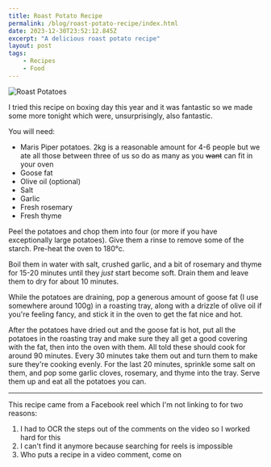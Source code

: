 ```yaml
---
title: Roast Potato Recipe
permalink: /blog/roast-potato-recipe/index.html
date: 2023-12-30T23:52:12.845Z
excerpt: "A delicious roast potato recipe"
layout: post
tags:
    - Recipes
    - Food
---
```


![Roast Potatoes](https://rknightuk.s3.amazonaws.com/site/roast-potatoes.jpg)

I tried this recipe on boxing day this year and it was fantastic so we made some more tonight which were, unsurprisingly, also fantastic. 

You will need:

- Maris Piper potatoes. 2kg is a reasonable amount for 4-6 people but we ate all those between three of us so do as many as you ~~want~~ can fit in your oven
- Goose fat
- Olive oil (optional)
- Salt
- Garlic
- Fresh rosemary
- Fresh thyme

Peel the potatoes and chop them into four (or more if you have exceptionally large potatoes). Give them a rinse to remove some of the starch. Pre-heat the oven to 180°c.

Boil them in water with salt, crushed garlic, and a bit of rosemary and thyme for 15-20 minutes until they _just_ start become soft. Drain them and leave them to dry for about 10 minutes.

While the potatoes are draining, pop a generous amount of goose fat (I use somewhere around 100g) in a roasting tray, along with a drizzle of olive oil if you're feeling fancy, and stick it in the oven to get the fat nice and hot.

After the potatoes have dried out and the goose fat is hot, put all the potatoes in the roasting tray and make sure they all get a good covering with the fat, then into the oven with them. All told these should cook for around 90 minutes. Every 30 minutes take them out and turn them to make sure they're cooking evenly. For the last 20 minutes, sprinkle some salt on them, and pop some garlic cloves, rosemary, and thyme into the tray. Serve them up and eat all the potatoes you can.

---

This recipe came from a Facebook reel which I'm not linking to for two reasons:

1. I had to OCR the steps out of the comments on the video so I worked hard for this
2. I can't find it anymore because searching for reels is impossible
3. Who puts a recipe in a video comment, come on